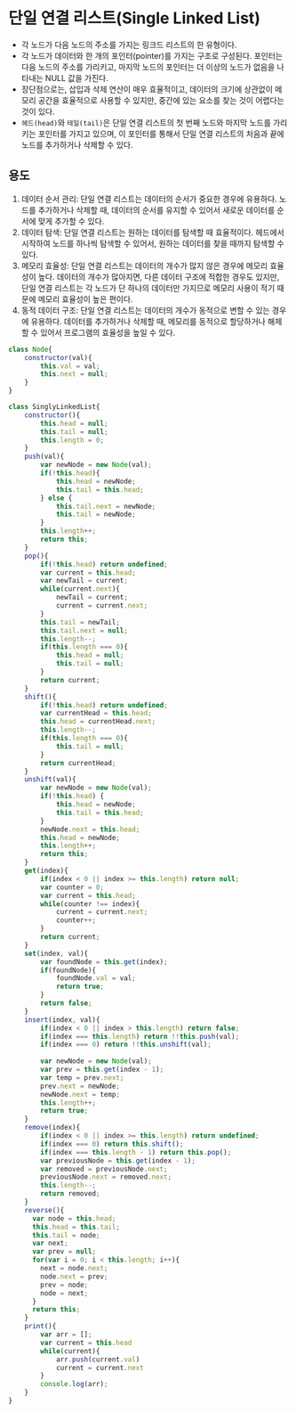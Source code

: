 # 단일 연결 리스트(Single Linked List)

- 각 노드가 다음 노드의 주소를 가지는 링크드 리스트의 한 유형이다.
- 각 노드가 데이터와 한 개의 포인터(pointer)를 가지는 구조로 구성된다. 포인터는 다음 노드의 주소를 가리키고, 마지막 노드의 포인터는 더 이상의 노드가 없음을 나타내는 NULL 값을 가진다.
- 장단점으로는, 삽입과 삭제 연산이 매우 효율적이고, 데이터의 크기에 상관없이 메모리 공간을 효율적으로 사용할 수 있지만, 중간에 있는 요소를 찾는 것이 어렵다는 것이 있다.
- `헤드(head)`와 `테일(tail)`은 단일 연결 리스트의 첫 번째 노드와 마지막 노드를 가리키는 포인터를 가지고 있으며, 이 포인터를 통해서 단일 연결 리스트의 처음과 끝에 노드를 추가하거나 삭제할 수 있다.

## 용도

1. 데이터 순서 관리: 단일 연결 리스트는 데이터의 순서가 중요한 경우에 유용하다. 노드를 추가하거나 삭제할 때, 데이터의 순서를 유지할 수 있어서 새로운 데이터를 순서에 맞게 추가할 수 있다.
2. 데이터 탐색: 단일 연결 리스트는 원하는 데이터를 탐색할 때 효율적이다. 헤드에서 시작하여 노드를 하나씩 탐색할 수 있어서, 원하는 데이터를 찾을 때까지 탐색할 수 있다.
3. 메모리 효율성: 단일 연결 리스트는 데이터의 개수가 많지 않은 경우에 메모리 효율성이 높다. 데이터의 개수가 많아지면, 다른 데이터 구조에 적합한 경우도 있지만, 단일 연결 리스트는 각 노드가 단 하나의 데이터만 가지므로 메모리 사용이 적기 때문에 메모리 효율성이 높은 편이다.
4. 동적 데이터 구조: 단일 연결 리스트는 데이터의 개수가 동적으로 변할 수 있는 경우에 유용하다. 데이터를 추가하거나 삭제할 때, 메모리를 동적으로 할당하거나 해제할 수 있어서 프로그램의 효율성을 높일 수 있다.

```jsx
class Node{
    constructor(val){
        this.val = val;
        this.next = null;
    }
}

class SinglyLinkedList{
    constructor(){
        this.head = null;
        this.tail = null;
        this.length = 0;
    }
    push(val){
        var newNode = new Node(val);
        if(!this.head){
            this.head = newNode;
            this.tail = this.head;
        } else {
            this.tail.next = newNode;
            this.tail = newNode;
        }
        this.length++;
        return this;
    }
    pop(){
        if(!this.head) return undefined;
        var current = this.head;
        var newTail = current;
        while(current.next){
            newTail = current;
            current = current.next;
        }
        this.tail = newTail;
        this.tail.next = null;
        this.length--;
        if(this.length === 0){
            this.head = null;
            this.tail = null;
        }
        return current;
    }
    shift(){
        if(!this.head) return undefined;
        var currentHead = this.head;
        this.head = currentHead.next;
        this.length--;
        if(this.length === 0){
            this.tail = null;
        }
        return currentHead;
    }
    unshift(val){
        var newNode = new Node(val);
        if(!this.head) {
            this.head = newNode;
            this.tail = this.head;
        }
        newNode.next = this.head;
        this.head = newNode;
        this.length++;
        return this;
    }
    get(index){
        if(index < 0 || index >= this.length) return null;
        var counter = 0;
        var current = this.head;
        while(counter !== index){
            current = current.next;
            counter++;
        }
        return current;
    }
    set(index, val){
        var foundNode = this.get(index);
        if(foundNode){
            foundNode.val = val;
            return true;
        }
        return false;
    }
    insert(index, val){
        if(index < 0 || index > this.length) return false;
        if(index === this.length) return !!this.push(val);
        if(index === 0) return !!this.unshift(val);
        
        var newNode = new Node(val);
        var prev = this.get(index - 1);
        var temp = prev.next;
        prev.next = newNode;
        newNode.next = temp;
        this.length++;
        return true;
    }
    remove(index){
        if(index < 0 || index >= this.length) return undefined;
        if(index === 0) return this.shift();
        if(index === this.length - 1) return this.pop();
        var previousNode = this.get(index - 1);
        var removed = previousNode.next;
        previousNode.next = removed.next;
        this.length--;
        return removed;
    }
    reverse(){
      var node = this.head;
      this.head = this.tail;
      this.tail = node;
      var next;
      var prev = null;
      for(var i = 0; i < this.length; i++){
        next = node.next;
        node.next = prev;
        prev = node;
        node = next;
      }
      return this;
    }
    print(){
        var arr = [];
        var current = this.head
        while(current){
            arr.push(current.val)
            current = current.next
        }
        console.log(arr);
    }
}
```